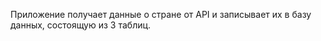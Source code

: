 Приложение получает данные о стране от API и записывает  их в базу данных, состоящую из 3 таблиц.  
